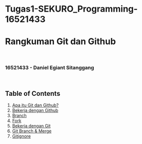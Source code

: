# Tugas1-SEKURO_Programming-16521433
# Rangkuman Git dan Github

<p>&nbsp;</p>

### 16521433 - Daniel Egiant Sitanggang

<p>&nbsp;</p>

## Table of Contents
1. [Apa itu Git dan Github?](https://github.com/egijago/Tugas1-SEKURO_Programming-16521433/blob/main/Video%201.md)
2. [Bekerja dengan Github](https://github.com/egijago/Tugas1-SEKURO_Programming-16521433/blob/main/Video%202.md)
3. [Branch](https://github.com/egijago/Tugas1-SEKURO_Programming-16521433/blob/main/Video%203.md)
4. [Fork](https://github.com/egijago/Tugas1-SEKURO_Programming-16521433/blob/main/Video%204.md)
5. [Bekerja dengan Git](https://github.com/egijago/Tugas1-SEKURO_Programming-16521433/blob/main/Video%205.md)
6. [Git Branch & Merge](https://github.com/egijago/Tugas1-SEKURO_Programming-16521433/blob/main/Video%206.md)
7. [Gitignore](https://github.com/egijago/Tugas1-SEKURO_Programming-16521433/blob/main/Video%2012.md)
